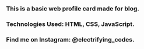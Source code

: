 ### This is a basic web profile card made for blog.

### Technologies Used: HTML, CSS, JavaScript.

### Find me on Instagram: @electrifying_codes.


